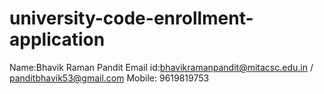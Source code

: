 # university-code-enrollment-application
Name:Bhavik Raman Pandit
Email id:bhavikramanpandit@mitacsc.edu.in / panditbhavik53@gmail.com
Mobile: 9619819753
